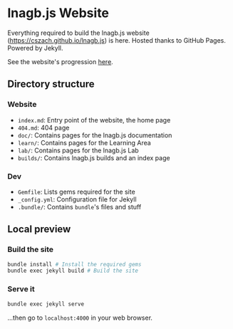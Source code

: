 lnagb.js Website
================

Everything required to build the lnagb.js website (https://cszach.github.io/lnagb.js)
is here. Hosted thanks to GitHub Pages. Powered by Jekyll.

See the website's progression [here][project].

[project]: https://github.com/cszach/lnagb.js/projects/1

Directory structure
-------------------

### Website

- `index.md`: Entry point of the website, the home page
- `404.md`: 404 page
- `doc/`: Contains pages for the lnagb.js documentation
- `learn/`: Contains pages for the Learning Area
- `lab/`: Contains pages for the lnagb.js Lab
- `builds/`: Contains lnagb.js builds and an index page

### Dev

- `Gemfile`: Lists gems required for the site
- `_config.yml`: Configuration file for Jekyll
- `.bundle/`: Contains `bundle`'s files and stuff

Local preview
-------------

### Build the site

```bash
bundle install # Install the required gems
bundle exec jekyll build # Build the site
```

### Serve it

```bash
bundle exec jekyll serve
```

...then go to `localhost:4000` in your web browser.
